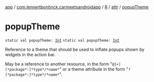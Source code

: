 [app](../../../index.md) / [com.lennertbontinck.carmeetsandroidapp](../../index.md) / [R](../index.md) / [attr](index.md) / [popupTheme](./popup-theme.md)

# popupTheme

`static val popupTheme: `[`Int`](https://kotlinlang.org/api/latest/jvm/stdlib/kotlin/-int/index.html)
`static val popupTheme: `[`Int`](https://kotlinlang.org/api/latest/jvm/stdlib/kotlin/-int/index.html)

Reference to a theme that should be used to inflate popups shown by widgets in the action bar.

May be a reference to another resource, in the form "`@[+][*package*:]*type*/*name*`" or a theme attribute in the form "`?[*package*:]*type*/*name*`".

